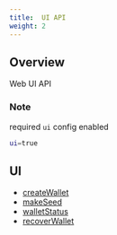 ```yaml
---
title:  UI API 
weight: 2
---
```


## Overview
Web UI API 

### Note
required `ui` config enabled

```sh
ui=true
```




## UI
  - [createWallet](createwallet)
  - [makeSeed](makeseed)
  - [walletStatus](walletstatus)
  - [recoverWallet](recoverwallet)